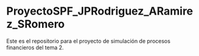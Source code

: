 # ProyectoSPF_JPRodriguez_ARamirez_SRomero
Este es el repositorio para el proyecto de simulación de procesos financieros del tema 2. 
